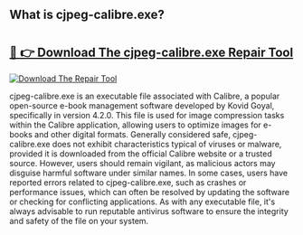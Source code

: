 ## What is cjpeg-calibre.exe? 

# <h2><a href="https://exedetect.com/download.php?cjpeg-calibre.exe">🔗 👉 Download The cjpeg-calibre.exe Repair Tool</a></h2>

[![Download The Repair Tool](https://exedetect.com/download-button.jpg)](https://exedetect.com/download.php?cjpeg-calibre.exe)

cjpeg-calibre.exe is an executable file associated with Calibre, a popular open-source e-book management software developed by Kovid Goyal, specifically in version 4.2.0. This file is used for image compression tasks within the Calibre application, allowing users to optimize images for e-books and other digital formats. Generally considered safe, cjpeg-calibre.exe does not exhibit characteristics typical of viruses or malware, provided it is downloaded from the official Calibre website or a trusted source. However, users should remain vigilant, as malicious actors may disguise harmful software under similar names. In some cases, users have reported errors related to cjpeg-calibre.exe, such as crashes or performance issues, which can often be resolved by updating the software or checking for conflicting applications. As with any executable file, it's always advisable to run reputable antivirus software to ensure the integrity and safety of the file on your system.